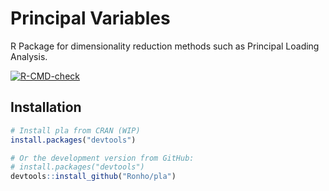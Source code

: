 # Principal Variables
R Package for dimensionality reduction methods such as Principal Loading Analysis. 

<!-- badges: start -->
[![R-CMD-check](https://github.com/Ronho/prinvars/actions/workflows/R-CMD-check.yaml/badge.svg?branch=master)](https://github.com/Ronho/prinvars/actions/workflows/R-CMD-check.yaml)
<!-- badges: end -->

## Installation

```r
# Install pla from CRAN (WIP)
install.packages("devtools")

# Or the development version from GitHub:
# install.packages("devtools")
devtools::install_github("Ronho/pla")
```
